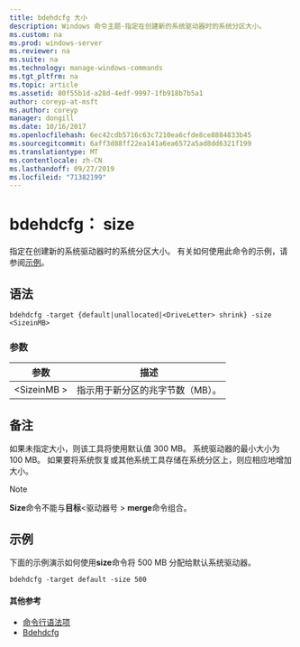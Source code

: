 ```yaml
---
title: bdehdcfg 大小
description: Windows 命令主题-指定在创建新的系统驱动器时的系统分区大小。
ms.custom: na
ms.prod: windows-server
ms.reviewer: na
ms.suite: na
ms.technology: manage-windows-commands
ms.tgt_pltfrm: na
ms.topic: article
ms.assetid: 80f55b1d-a28d-4edf-9997-1fb918b7b5a1
author: coreyp-at-msft
ms.author: coreyp
manager: dongill
ms.date: 10/16/2017
ms.openlocfilehash: 6ec42cdb5716c63c7210ea6cfde8ce8884833b45
ms.sourcegitcommit: 6aff3d88ff22ea141a6ea6572a5ad8dd6321f199
ms.translationtype: MT
ms.contentlocale: zh-CN
ms.lasthandoff: 09/27/2019
ms.locfileid: "71382199"
---
```

# <a name="bdehdcfg-size"></a>bdehdcfg： size



指定在创建新的系统驱动器时的系统分区大小。 有关如何使用此命令的示例，请参阅[示例](#BKMK_Examples)。

## <a name="syntax"></a>语法

```
bdehdcfg -target {default|unallocated|<DriveLetter> shrink} -size <SizeinMB>
```

### <a name="parameters"></a>参数

|参数|描述|
|---------|-----------|
|\<SizeinMB >|指示用于新分区的兆字节数（MB）。|

## <a name="remarks"></a>备注

如果未指定大小，则该工具将使用默认值 300 MB。 系统驱动器的最小大小为 100 MB。 如果要将系统恢复或其他系统工具存储在系统分区上，则应相应地增加大小。

> [!NOTE]
> **Size**命令不能与**目标**\<驱动器号 > **merge**命令组合。

## <a name="BKMK_Examples"></a>示例

下面的示例演示如何使用**size**命令将 500 MB 分配给默认系统驱动器。
```
bdehdcfg -target default -size 500
```

#### <a name="additional-references"></a>其他参考

-   [命令行语法项](command-line-syntax-key.md)
-   [Bdehdcfg](bdehdcfg.md)